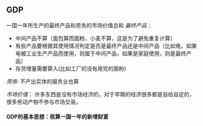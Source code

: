 ## GDP
一国一年所生产的最终产品和劳务的市场价值总和
*最终产品*：
- 中间产品不算（面包算而面粉、小麦不算，这是为了避免重复计算）
- 有些产品要根据其使用情况判定是否是最终产品还是中间产品（比如电，如果电被工业生产产品而使用，则属于中间产品，如果是家庭使用，则是最终产品）
- 存货增量需要算入(比如工厂的没有用完的面粉)

*劳务:*
不产出实体的服务业也算

*市场价值*：
许多东西是没有市场经济的，对于早期的经济很多都是自给自足的，很多劳动产物不参与市场交易。



#### GDP的基本思想：核算一国一年的新增财富

